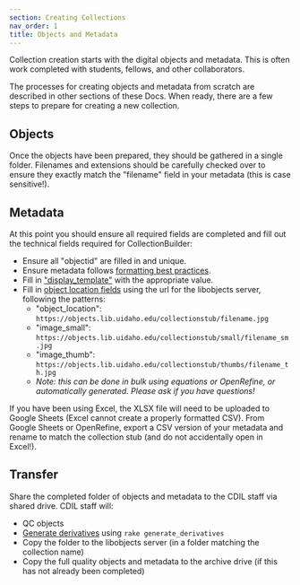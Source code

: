 ```yaml
---
section: Creating Collections
nav_order: 1
title: Objects and Metadata
---
```


Collection creation starts with the digital objects and metadata. 
This is often work completed with students, fellows, and other collaborators.

The processes for creating objects and metadata from scratch are described in other sections of these Docs.
When ready, there are a few steps to prepare for creating a new collection.

## Objects

Once the objects have been prepared, they should be gathered in a single folder.
Filenames and extensions should be carefully checked over to ensure they exactly match the "filename" field in your metadata (this is case sensitive!).

## Metadata

At this point you should ensure all required fields are completed and fill out the technical fields required for CollectionBuilder:

- Ensure all "objectid" are filled in and unique.
- Ensure metadata follows [formatting best practices](https://collectionbuilder.github.io/cb-docs/docs/metadata/formatting/).
- Fill in ["display_template"](https://collectionbuilder.github.io/cb-docs/docs/metadata/csv_metadata/#display-template) with the appropriate value.
- Fill in [object location fields](https://collectionbuilder.github.io/cb-docs/docs/metadata/csv_metadata/#object-location-fields) using the url for the libobjects server, following the patterns:
    - "object_location": `https://objects.lib.uidaho.edu/collectionstub/filename.jpg`
    - "image_small": `https://objects.lib.uidaho.edu/collectionstub/small/filename_sm.jpg`
    - "image_thumb": `https://objects.lib.uidaho.edu/collectionstub/thumbs/filename_th.jpg`
    - *Note: this can be done in bulk using equations or OpenRefine, or automatically generated. Please ask if you have questions!*

If you have been using Excel, the XLSX file will need to be uploaded to Google Sheets (Excel cannot create a properly formatted CSV). 
From Google Sheets or OpenRefine, export a CSV version of your metadata and rename to match the collection stub (and do not accidentally open in Excel!). 

## Transfer 

Share the completed folder of objects and metadata to the CDIL staff via shared drive.
CDIL staff will:

- QC objects
- [Generate derivatives](https://collectionbuilder.github.io/cb-docs/docs/objects/derivatives/#generate-derivatives-rake-task) using `rake generate_derivatives`
- Copy the folder to the libobjects server (in a folder matching the collection name)
- Copy the full quality objects and metadata to the archive drive (if this has not already been completed)
